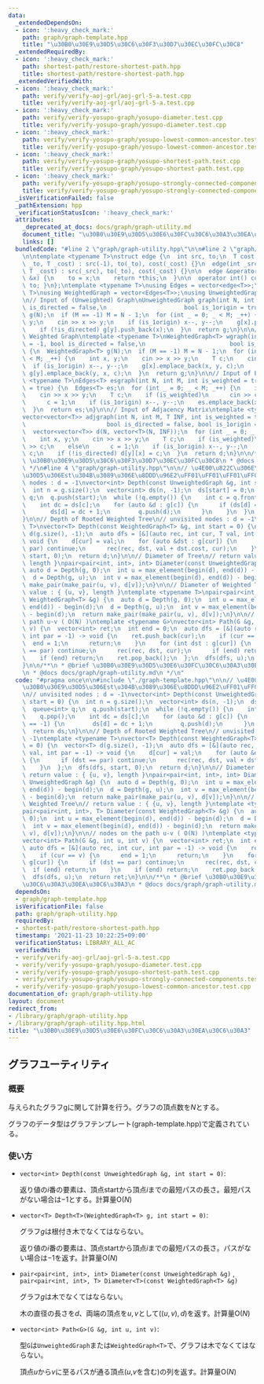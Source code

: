 ```yaml
---
data:
  _extendedDependsOn:
  - icon: ':heavy_check_mark:'
    path: graph/graph-template.hpp
    title: "\u30B0\u30E9\u30D5\u30C6\u30F3\u30D7\u30EC\u30FC\u30C8"
  _extendedRequiredBy:
  - icon: ':heavy_check_mark:'
    path: shortest-path/restore-shortest-path.hpp
    title: shortest-path/restore-shortest-path.hpp
  _extendedVerifiedWith:
  - icon: ':heavy_check_mark:'
    path: verify/verify-aoj-grl/aoj-grl-5-a.test.cpp
    title: verify/verify-aoj-grl/aoj-grl-5-a.test.cpp
  - icon: ':heavy_check_mark:'
    path: verify/verify-yosupo-graph/yosupo-diameter.test.cpp
    title: verify/verify-yosupo-graph/yosupo-diameter.test.cpp
  - icon: ':heavy_check_mark:'
    path: verify/verify-yosupo-graph/yosupo-lowest-common-ancestor.test.cpp
    title: verify/verify-yosupo-graph/yosupo-lowest-common-ancestor.test.cpp
  - icon: ':heavy_check_mark:'
    path: verify/verify-yosupo-graph/yosupo-shortest-path.test.cpp
    title: verify/verify-yosupo-graph/yosupo-shortest-path.test.cpp
  - icon: ':heavy_check_mark:'
    path: verify/verify-yosupo-graph/yosupo-strongly-connected-components.test.cpp
    title: verify/verify-yosupo-graph/yosupo-strongly-connected-components.test.cpp
  _isVerificationFailed: false
  _pathExtension: hpp
  _verificationStatusIcon: ':heavy_check_mark:'
  attributes:
    _deprecated_at_docs: docs/graph/graph-utility.md
    document_title: "\u30B0\u30E9\u30D5\u30E6\u30FC\u30C6\u30A3\u30EA\u30C6\u30A3"
    links: []
  bundledCode: "#line 2 \"graph/graph-utility.hpp\"\n\n#line 2 \"graph/graph-template.hpp\"\
    \n\ntemplate <typename T>\nstruct edge {\n  int src, to;\n  T cost;\n\n  edge(int\
    \ _to, T _cost) : src(-1), to(_to), cost(_cost) {}\n  edge(int _src, int _to,\
    \ T _cost) : src(_src), to(_to), cost(_cost) {}\n\n  edge &operator=(const int\
    \ &x) {\n    to = x;\n    return *this;\n  }\n\n  operator int() const { return\
    \ to; }\n};\ntemplate <typename T>\nusing Edges = vector<edge<T>>;\ntemplate <typename\
    \ T>\nusing WeightedGraph = vector<Edges<T>>;\nusing UnweightedGraph = vector<vector<int>>;\n\
    \n// Input of (Unweighted) Graph\nUnweightedGraph graph(int N, int M = -1, bool\
    \ is_directed = false,\n                      bool is_1origin = true) {\n  UnweightedGraph\
    \ g(N);\n  if (M == -1) M = N - 1;\n  for (int _ = 0; _ < M; _++) {\n    int x,\
    \ y;\n    cin >> x >> y;\n    if (is_1origin) x--, y--;\n    g[x].push_back(y);\n\
    \    if (!is_directed) g[y].push_back(x);\n  }\n  return g;\n}\n\n// Input of\
    \ Weighted Graph\ntemplate <typename T>\nWeightedGraph<T> wgraph(int N, int M\
    \ = -1, bool is_directed = false,\n                        bool is_1origin = true)\
    \ {\n  WeightedGraph<T> g(N);\n  if (M == -1) M = N - 1;\n  for (int _ = 0; _\
    \ < M; _++) {\n    int x, y;\n    cin >> x >> y;\n    T c;\n    cin >> c;\n  \
    \  if (is_1origin) x--, y--;\n    g[x].emplace_back(x, y, c);\n    if (!is_directed)\
    \ g[y].emplace_back(y, x, c);\n  }\n  return g;\n}\n\n// Input of Edges\ntemplate\
    \ <typename T>\nEdges<T> esgraph(int N, int M, int is_weighted = true, bool is_1origin\
    \ = true) {\n  Edges<T> es;\n  for (int _ = 0; _ < M; _++) {\n    int x, y;\n\
    \    cin >> x >> y;\n    T c;\n    if (is_weighted)\n      cin >> c;\n    else\n\
    \      c = 1;\n    if (is_1origin) x--, y--;\n    es.emplace_back(x, y, c);\n\
    \  }\n  return es;\n}\n\n// Input of Adjacency Matrix\ntemplate <typename T>\n\
    vector<vector<T>> adjgraph(int N, int M, T INF, int is_weighted = true,\n    \
    \                       bool is_directed = false, bool is_1origin = true) {\n\
    \  vector<vector<T>> d(N, vector<T>(N, INF));\n  for (int _ = 0; _ < M; _++) {\n\
    \    int x, y;\n    cin >> x >> y;\n    T c;\n    if (is_weighted)\n      cin\
    \ >> c;\n    else\n      c = 1;\n    if (is_1origin) x--, y--;\n    d[x][y] =\
    \ c;\n    if (!is_directed) d[y][x] = c;\n  }\n  return d;\n}\n\n/**\n * @brief\
    \ \u30B0\u30E9\u30D5\u30C6\u30F3\u30D7\u30EC\u30FC\u30C8\n * @docs docs/graph/graph-template.md\n\
    \ */\n#line 4 \"graph/graph-utility.hpp\"\n\n// \u4E00\u822C\u306E\u30B0\u30E9\
    \u30D5\u306Est\u304B\u3089\u306E\u8DDD\u96E2\uFF01\uFF01\uFF01\uFF01\n// unvisited\
    \ nodes : d = -1\nvector<int> Depth(const UnweightedGraph &g, int start = 0) {\n\
    \  int n = g.size();\n  vector<int> ds(n, -1);\n  ds[start] = 0;\n  queue<int>\
    \ q;\n  q.push(start);\n  while (!q.empty()) {\n    int c = q.front();\n    q.pop();\n\
    \    int dc = ds[c];\n    for (auto &d : g[c]) {\n      if (ds[d] == -1) {\n \
    \       ds[d] = dc + 1;\n        q.push(d);\n      }\n    }\n  }\n  return ds;\n\
    }\n\n// Depth of Rooted Weighted Tree\n// unvisited nodes : d = -1\ntemplate <typename\
    \ T>\nvector<T> Depth(const WeightedGraph<T> &g, int start = 0) {\n  vector<T>\
    \ d(g.size(), -1);\n  auto dfs = [&](auto rec, int cur, T val, int par = -1) ->\
    \ void {\n    d[cur] = val;\n    for (auto &dst : g[cur]) {\n      if (dst ==\
    \ par) continue;\n      rec(rec, dst, val + dst.cost, cur);\n    }\n  };\n  dfs(dfs,\
    \ start, 0);\n  return d;\n}\n\n// Diameter of Tree\n// return value : { {u, v},\
    \ length }\npair<pair<int, int>, int> Diameter(const UnweightedGraph &g) {\n \
    \ auto d = Depth(g, 0);\n  int u = max_element(begin(d), end(d)) - begin(d);\n\
    \  d = Depth(g, u);\n  int v = max_element(begin(d), end(d)) - begin(d);\n  return\
    \ make_pair(make_pair(u, v), d[v]);\n}\n\n// Diameter of Weighted Tree\n// return\
    \ value : { {u, v}, length }\ntemplate <typename T>\npair<pair<int, int>, T> Diameter(const\
    \ WeightedGraph<T> &g) {\n  auto d = Depth(g, 0);\n  int u = max_element(begin(d),\
    \ end(d)) - begin(d);\n  d = Depth(g, u);\n  int v = max_element(begin(d), end(d))\
    \ - begin(d);\n  return make_pair(make_pair(u, v), d[v]);\n}\n\n// nodes on the\
    \ path u-v ( O(N) )\ntemplate <typename G>\nvector<int> Path(G &g, int u, int\
    \ v) {\n  vector<int> ret;\n  int end = 0;\n  auto dfs = [&](auto rec, int cur,\
    \ int par = -1) -> void {\n    ret.push_back(cur);\n    if (cur == v) {\n    \
    \  end = 1;\n      return;\n    }\n    for (int dst : g[cur]) {\n      if (dst\
    \ == par) continue;\n      rec(rec, dst, cur);\n      if (end) return;\n    }\n\
    \    if (end) return;\n    ret.pop_back();\n  };\n  dfs(dfs, u);\n  return ret;\n\
    }\n\n/**\n * @brief \u30B0\u30E9\u30D5\u30E6\u30FC\u30C6\u30A3\u30EA\u30C6\u30A3\
    \n * @docs docs/graph/graph-utility.md\n */\n"
  code: "#pragma once\n\n#include \"./graph-template.hpp\"\n\n// \u4E00\u822C\u306E\
    \u30B0\u30E9\u30D5\u306Est\u304B\u3089\u306E\u8DDD\u96E2\uFF01\uFF01\uFF01\uFF01\
    \n// unvisited nodes : d = -1\nvector<int> Depth(const UnweightedGraph &g, int\
    \ start = 0) {\n  int n = g.size();\n  vector<int> ds(n, -1);\n  ds[start] = 0;\n\
    \  queue<int> q;\n  q.push(start);\n  while (!q.empty()) {\n    int c = q.front();\n\
    \    q.pop();\n    int dc = ds[c];\n    for (auto &d : g[c]) {\n      if (ds[d]\
    \ == -1) {\n        ds[d] = dc + 1;\n        q.push(d);\n      }\n    }\n  }\n\
    \  return ds;\n}\n\n// Depth of Rooted Weighted Tree\n// unvisited nodes : d =\
    \ -1\ntemplate <typename T>\nvector<T> Depth(const WeightedGraph<T> &g, int start\
    \ = 0) {\n  vector<T> d(g.size(), -1);\n  auto dfs = [&](auto rec, int cur, T\
    \ val, int par = -1) -> void {\n    d[cur] = val;\n    for (auto &dst : g[cur])\
    \ {\n      if (dst == par) continue;\n      rec(rec, dst, val + dst.cost, cur);\n\
    \    }\n  };\n  dfs(dfs, start, 0);\n  return d;\n}\n\n// Diameter of Tree\n//\
    \ return value : { {u, v}, length }\npair<pair<int, int>, int> Diameter(const\
    \ UnweightedGraph &g) {\n  auto d = Depth(g, 0);\n  int u = max_element(begin(d),\
    \ end(d)) - begin(d);\n  d = Depth(g, u);\n  int v = max_element(begin(d), end(d))\
    \ - begin(d);\n  return make_pair(make_pair(u, v), d[v]);\n}\n\n// Diameter of\
    \ Weighted Tree\n// return value : { {u, v}, length }\ntemplate <typename T>\n\
    pair<pair<int, int>, T> Diameter(const WeightedGraph<T> &g) {\n  auto d = Depth(g,\
    \ 0);\n  int u = max_element(begin(d), end(d)) - begin(d);\n  d = Depth(g, u);\n\
    \  int v = max_element(begin(d), end(d)) - begin(d);\n  return make_pair(make_pair(u,\
    \ v), d[v]);\n}\n\n// nodes on the path u-v ( O(N) )\ntemplate <typename G>\n\
    vector<int> Path(G &g, int u, int v) {\n  vector<int> ret;\n  int end = 0;\n \
    \ auto dfs = [&](auto rec, int cur, int par = -1) -> void {\n    ret.push_back(cur);\n\
    \    if (cur == v) {\n      end = 1;\n      return;\n    }\n    for (int dst :\
    \ g[cur]) {\n      if (dst == par) continue;\n      rec(rec, dst, cur);\n    \
    \  if (end) return;\n    }\n    if (end) return;\n    ret.pop_back();\n  };\n\
    \  dfs(dfs, u);\n  return ret;\n}\n\n/**\n * @brief \u30B0\u30E9\u30D5\u30E6\u30FC\
    \u30C6\u30A3\u30EA\u30C6\u30A3\n * @docs docs/graph/graph-utility.md\n */\n"
  dependsOn:
  - graph/graph-template.hpp
  isVerificationFile: false
  path: graph/graph-utility.hpp
  requiredBy:
  - shortest-path/restore-shortest-path.hpp
  timestamp: '2021-11-23 10:22:25+09:00'
  verificationStatus: LIBRARY_ALL_AC
  verifiedWith:
  - verify/verify-aoj-grl/aoj-grl-5-a.test.cpp
  - verify/verify-yosupo-graph/yosupo-diameter.test.cpp
  - verify/verify-yosupo-graph/yosupo-shortest-path.test.cpp
  - verify/verify-yosupo-graph/yosupo-strongly-connected-components.test.cpp
  - verify/verify-yosupo-graph/yosupo-lowest-common-ancestor.test.cpp
documentation_of: graph/graph-utility.hpp
layout: document
redirect_from:
- /library/graph/graph-utility.hpp
- /library/graph/graph-utility.hpp.html
title: "\u30B0\u30E9\u30D5\u30E6\u30FC\u30C6\u30A3\u30EA\u30C6\u30A3"
---
```

## グラフユーティリティ

### 概要

与えられたグラフgに関して計算を行う。グラフの頂点数を$N$とする。

グラフのデータ型はグラフテンプレート(graph-template.hpp)で定義されている。

### 使い方

- `vector<int> Depth(const UnweightedGraph &g, int start = 0)`:

  返り値の$i$番の要素は、頂点$\mathrm{start}$から頂点$i$までの最短パスの長さ。最短パスがない場合は$-1$とする。計算量$\mathrm{O}(N)$

- `vector<T> Depth<T>(WeightedGraph<T> g, int start = 0)`:

  グラフ$g$は根付き木でなくてはならない。
  
  返り値の$i$番の要素は、頂点startから頂点$i$までの最短パスの長さ。パスがない場合は$-1$を返す。計算量$\mathrm{O}(N)$

- `pair<pair<int, int>, int> Diameter(const UnweightedGraph &g)` , `pair<pair<int, int>, T> Diameter<T>(const WeightedGraph<T> &g)`

  グラフ$g$は木でなくてはならない。

  木の直径の長さを$d$、両端の頂点を$u,v$として$((u,v),d)$を返す。計算量$\mathrm{O}(N)$

- `vector<int> Path<G>(G &g, int u, int v)`:

  型`G`は`UnweightedGraph`または`WeightedGraph<T>`で、グラフは木でなくてはならない。
  
  頂点$u$から$v$に至るパスが通る頂点($u$,$v$を含む)の列を返す。計算量$\mathrm{O}(N)$
